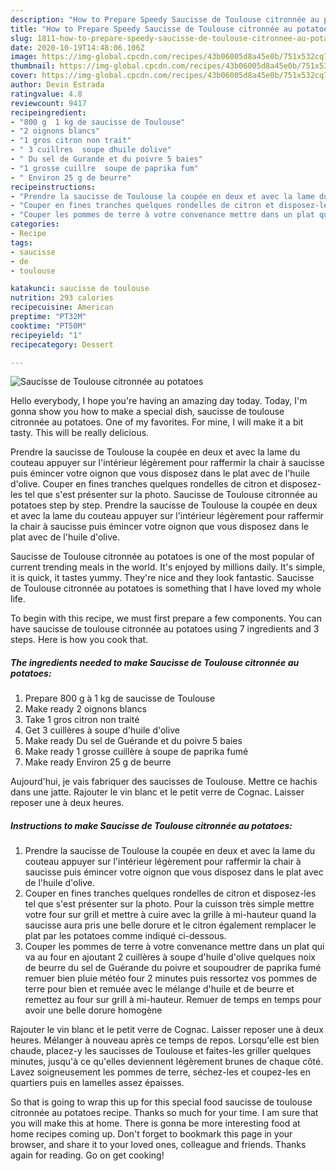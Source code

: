 ```yaml
---
description: "How to Prepare Speedy Saucisse de Toulouse citronnée au potatoes"
title: "How to Prepare Speedy Saucisse de Toulouse citronnée au potatoes"
slug: 1811-how-to-prepare-speedy-saucisse-de-toulouse-citronnee-au-potatoes
date: 2020-10-19T14:48:06.106Z
image: https://img-global.cpcdn.com/recipes/43b06005d8a45e0b/751x532cq70/saucisse-de-toulouse-citronnee-au-potatoes-photo-principale-de-la-recette.jpg
thumbnail: https://img-global.cpcdn.com/recipes/43b06005d8a45e0b/751x532cq70/saucisse-de-toulouse-citronnee-au-potatoes-photo-principale-de-la-recette.jpg
cover: https://img-global.cpcdn.com/recipes/43b06005d8a45e0b/751x532cq70/saucisse-de-toulouse-citronnee-au-potatoes-photo-principale-de-la-recette.jpg
author: Devin Estrada
ratingvalue: 4.8
reviewcount: 9417
recipeingredient:
- "800 g  1 kg de saucisse de Toulouse"
- "2 oignons blancs"
- "1 gros citron non trait"
- " 3 cuillres  soupe dhuile dolive"
- " Du sel de Gurande et du poivre 5 baies"
- "1 grosse cuillre  soupe de paprika fum"
- " Environ 25 g de beurre"
recipeinstructions:
- "Prendre la saucisse de Toulouse la coupée en deux et avec la lame du couteau appuyer sur l&#39;intérieur légèrement pour raffermir la chair à saucisse puis émincer votre oignon que vous disposez dans le plat avec de l&#39;huile d&#39;olive."
- "Couper en fines tranches quelques rondelles de citron et disposez-les tel que s&#39;est présenter sur la photo. Pour la cuisson très simple mettre votre four sur grill et mettre à cuire avec la grille à mi-hauteur quand la saucisse aura pris une belle dorure et le citron également remplacer le plat par les potatoes comme indiqué ci-dessous."
- "Couper les pommes de terre à votre convenance mettre dans un plat qui va au four en ajoutant 2 cuillères à soupe d&#39;huile d&#39;olive quelques noix de beurre du sel de Guérande du poivre et soupoudrer de paprika fumé remuer bien pluie météo four 2 minutes puis ressortez vos pommes de terre pour bien et remuée avec le mélange d&#39;huile et de beurre et remettez au four sur grill à mi-hauteur. Remuer de temps en temps pour avoir une belle dorure homogène"
categories:
- Recipe
tags:
- saucisse
- de
- toulouse

katakunci: saucisse de toulouse 
nutrition: 293 calories
recipecuisine: American
preptime: "PT32M"
cooktime: "PT50M"
recipeyield: "1"
recipecategory: Dessert

---
```



![Saucisse de Toulouse citronnée au potatoes](https://img-global.cpcdn.com/recipes/43b06005d8a45e0b/751x532cq70/saucisse-de-toulouse-citronnee-au-potatoes-photo-principale-de-la-recette.jpg)

Hello everybody, I hope you're having an amazing day today. Today, I'm gonna show you how to make a special dish, saucisse de toulouse citronnée au potatoes. One of my favorites. For mine, I will make it a bit tasty. This will be really delicious.

Prendre la saucisse de Toulouse la coupée en deux et avec la lame du couteau appuyer sur l&#39;intérieur légèrement pour raffermir la chair à saucisse puis émincer votre oignon que vous disposez dans le plat avec de l&#39;huile d&#39;olive. Couper en fines tranches quelques rondelles de citron et disposez-les tel que s&#39;est présenter sur la photo. Saucisse de Toulouse citronnée au potatoes step by step. Prendre la saucisse de Toulouse la coupée en deux et avec la lame du couteau appuyer sur l&#39;intérieur légèrement pour raffermir la chair à saucisse puis émincer votre oignon que vous disposez dans le plat avec de l&#39;huile d&#39;olive.

Saucisse de Toulouse citronnée au potatoes is one of the most popular of current trending meals in the world. It's enjoyed by millions daily. It's simple, it is quick, it tastes yummy. They're nice and they look fantastic. Saucisse de Toulouse citronnée au potatoes is something that I have loved my whole life.


To begin with this recipe, we must first prepare a few components. You can have saucisse de toulouse citronnée au potatoes using 7 ingredients and 3 steps. Here is how you cook that.

<!--inarticleads1-->

##### The ingredients needed to make Saucisse de Toulouse citronnée au potatoes:

1. Prepare 800 g à 1 kg de saucisse de Toulouse
1. Make ready 2 oignons blancs
1. Take 1 gros citron non traité
1. Get  3 cuillères à soupe d&#39;huile d&#39;olive
1. Make ready  Du sel de Guérande et du poivre 5 baies
1. Make ready 1 grosse cuillère à soupe de paprika fumé
1. Make ready  Environ 25 g de beurre


Aujourd&#39;hui, je vais fabriquer des saucisses de Toulouse. Mettre ce hachis dans une jatte. Rajouter le vin blanc et le petit verre de Cognac. Laisser reposer une à deux heures. 

<!--inarticleads2-->

##### Instructions to make Saucisse de Toulouse citronnée au potatoes:

1. Prendre la saucisse de Toulouse la coupée en deux et avec la lame du couteau appuyer sur l&#39;intérieur légèrement pour raffermir la chair à saucisse puis émincer votre oignon que vous disposez dans le plat avec de l&#39;huile d&#39;olive.
1. Couper en fines tranches quelques rondelles de citron et disposez-les tel que s&#39;est présenter sur la photo. Pour la cuisson très simple mettre votre four sur grill et mettre à cuire avec la grille à mi-hauteur quand la saucisse aura pris une belle dorure et le citron également remplacer le plat par les potatoes comme indiqué ci-dessous.
1. Couper les pommes de terre à votre convenance mettre dans un plat qui va au four en ajoutant 2 cuillères à soupe d&#39;huile d&#39;olive quelques noix de beurre du sel de Guérande du poivre et soupoudrer de paprika fumé remuer bien pluie météo four 2 minutes puis ressortez vos pommes de terre pour bien et remuée avec le mélange d&#39;huile et de beurre et remettez au four sur grill à mi-hauteur. Remuer de temps en temps pour avoir une belle dorure homogène


Rajouter le vin blanc et le petit verre de Cognac. Laisser reposer une à deux heures. Mélanger à nouveau après ce temps de repos. Lorsqu&#39;elle est bien chaude, placez-y les saucisses de Toulouse et faites-les griller quelques minutes, jusqu&#39;à ce qu&#39;elles deviennent légèrement brunes de chaque côté. Lavez soigneusement les pommes de terre, séchez-les et coupez-les en quartiers puis en lamelles assez épaisses. 

So that is going to wrap this up for this special food saucisse de toulouse citronnée au potatoes recipe. Thanks so much for your time. I am sure that you will make this at home. There is gonna be more interesting food at home recipes coming up. Don't forget to bookmark this page in your browser, and share it to your loved ones, colleague and friends. Thanks again for reading. Go on get cooking!
